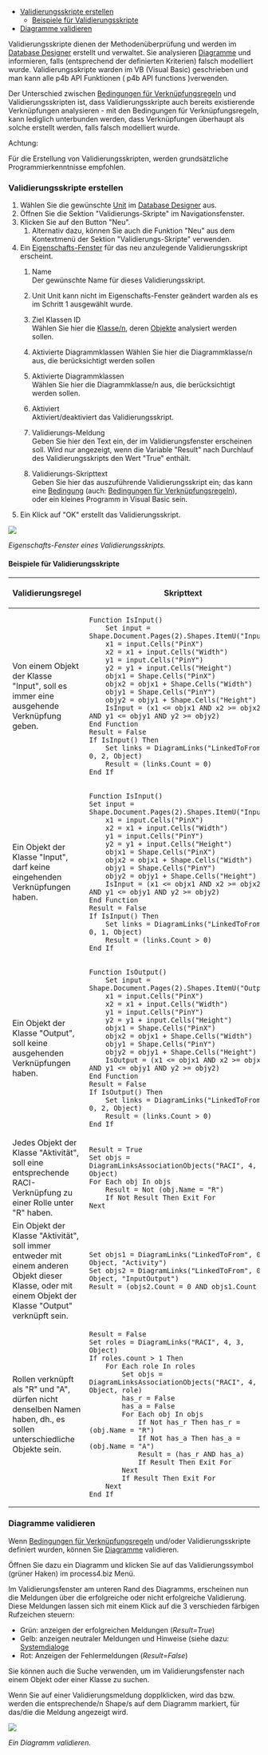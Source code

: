 -   [Validierungsskripte erstellen](#validierungsskripte-erstellen)
    -   [Beispiele für Validierungsskripte](#beispiele-für-validierungsskripte)
-   [Diagramme validieren](#diagramme-validieren)


Validierungsskripte dienen der Methodenüberprüfung und werden im
[Database Designer](Database_Designer) erstellt und verwaltet. Sie analysieren [Diagramme](Diagramm) und informieren, falls (entsprechend der definierten Kriterien) falsch modelliert wurde. Validierungsskripte warden im VB (Visual Basic) geschrieben und man kann alle p4b API Funktionen ( p4b API functions )verwenden. 

Der Unterschied zwischen [Bedingungen für
Verknüpfungsregeln](Bedingungen_für_Verknüpfungsregeln) und
Validierungsskripten ist, dass Validierungsskripte auch bereits
existierende Verknüpfungen analysieren - mit den Bedingungen für
Verknüpfungsregeln, kann lediglich unterbunden werden, dass
Verknüpfungen überhaupt als solche erstellt werden, falls falsch
modelliert wurde.

Achtung:

Für die Erstellung von Validierungsskripten, werden grundsätzliche
Programmierkenntnisse empfohlen.

### Validierungsskripte erstellen

1.  Wählen Sie die gewünschte [Unit](Unit) im [Database
    Designer](Database_Designer) aus.
2.  Öffnen Sie die Sektion "Validierungs-Skripte" im Navigationsfenster.
3.  Klicken Sie auf den Button "Neu".  
    1.  Alternativ dazu, können Sie auch die Funktion "Neu" aus dem
        Kontextmenü der Sektion "Validierungs-Skripte" verwenden.
4.  Ein [Eigenschafts-Fenster](Eigenschaften_Dialogfenster_) für das neu
    anzulegende Validierungsskript erscheint.
    1.  Name  
        Der gewünschte Name für dieses Validierungsskript.
    2.  Unit
        Unit kann nicht im Eigenschafts-Fenster geändert warden als es         im Schritt 1 ausgewählt wurde. 
    
    3.  Ziel Klassen ID  
        Wählen Sie hier die [Klasse/n](Klasse), deren [Objekte](Objekt) analysiert werden sollen.
    4.	Aktivierte Diagrammklassen
        Wählen Sie hier die Diagrammklasse/n aus, die berücksichtigt           werden sollen

    5.  Aktivierte Diagrammklassen  
        Wählen Sie hier die Diagrammklasse/n aus, die berücksichtigt
        werden sollen.
    6.  Aktiviert  
        Aktiviert/deaktiviert das Validierungsskript.
    7.  Validierungs-Meldung  
        Geben Sie hier den Text ein, der im Validierungsfenster
        erscheinen soll. Wird nur angezeigt, wenn die Variable "Result"
        nach Durchlauf des Validierungsskripts den Wert "True" enthält.
    8.  Validierungs-Skripttext  
        Geben Sie hier das auszuführende Validierungsskript ein; das
        kann eine [Bedingung](Bedingungen) (auch: [Bedingungen für
        Verknüpfungsregeln](Bedingungen_für_Verknüpfungsregeln)),
        oder ein kleines Programm in Visual Basic sein.
5.  Ein Klick auf "OK" erstellt das Validierungsskript.


![](//images.ctfassets.net/utx1h0gfm1om/4k76aIDPYIckmy4SAIws2/d943867e27358fa08827cf93038c9fc4/1018699.png)

*Eigenschafts-Fenster eines Validierungsskripts.*

#### Beispiele für Validierungsskripte

<table>
<colgroup>
<col style="width: 50%" />
<col style="width: 50%" />
</colgroup>
<thead>
<tr class="header">
<th><p>Validierungsregel</p></th>
<th><p>Skripttext</p></th>
</tr>
</thead>
<tbody>
<tr class="odd">
<td><p>Von einem Objekt der Klasse &quot;Input&quot;, soll es immer eine ausgehende Verknüpfung geben.</p></td>
<td><div class="code panel pdl" style="border-width: 1px;">
<div class="codeContent panelContent pdl">
<div class="sourceCode" id="cb1" data-syntaxhighlighter-params="brush: vb; gutter: false; theme: Confluence" data-theme="Confluence" style="brush: vb; gutter: false; theme: Confluence"><pre class="sourceCode vb"><code class="sourceCode monobasic"><a class="sourceLine" id="cb1-1" data-line-number="1"><span class="kw">Function </span>IsInput()</a>
<a class="sourceLine" id="cb1-2" data-line-number="2">    <span class="kw">Set </span>input = Shape.Document.Pages(2).Shapes.ItemU(<span class="st">&quot;Input&quot;</span>)</a>
<a class="sourceLine" id="cb1-3" data-line-number="3">    x1 = input.Cells(<span class="st">&quot;PinX&quot;</span>)</a>
<a class="sourceLine" id="cb1-4" data-line-number="4">    x2 = x1 + input.Cells(<span class="st">&quot;Width&quot;</span>)</a>
<a class="sourceLine" id="cb1-5" data-line-number="5">    y1 = input.Cells(<span class="st">&quot;PinY&quot;</span>)</a>
<a class="sourceLine" id="cb1-6" data-line-number="6">    y2 = y1 + input.Cells(<span class="st">&quot;Height&quot;</span>)</a>
<a class="sourceLine" id="cb1-7" data-line-number="7">    objx1 = Shape.Cells(<span class="st">&quot;PinX&quot;</span>)</a>
<a class="sourceLine" id="cb1-8" data-line-number="8">    objx2 = objx1 + Shape.Cells(<span class="st">&quot;Width&quot;</span>)</a>
<a class="sourceLine" id="cb1-9" data-line-number="9">    objy1 = Shape.Cells(<span class="st">&quot;PinY&quot;</span>)</a>
<a class="sourceLine" id="cb1-10" data-line-number="10">    objy2 = objy1 + Shape.Cells(<span class="st">&quot;Height&quot;</span>)</a>
<a class="sourceLine" id="cb1-11" data-line-number="11">    IsInput = (x1 &lt;= objx1 <span class="kw">AND</span> x2 &gt;= objx2 <span class="kw">AND</span> y1 &lt;= objy1 <span class="kw">AND</span> y2 &gt;= objy2)</a>
<a class="sourceLine" id="cb1-12" data-line-number="12"><span class="kw">End Function</span></a>
<a class="sourceLine" id="cb1-13" data-line-number="13">Result = <span class="kw">False</span></a>
<a class="sourceLine" id="cb1-14" data-line-number="14"><span class="kw">If </span>IsInput() <span class="kw">Then</span></a>
<a class="sourceLine" id="cb1-15" data-line-number="15">    <span class="kw">Set </span>links = DiagramLinks(<span class="st">&quot;LinkedToFrom&quot;</span>, 0, 2, <span class="dt">Object</span>)</a>
<a class="sourceLine" id="cb1-16" data-line-number="16">    Result = (links.Count = 0)</a>
<a class="sourceLine" id="cb1-17" data-line-number="17"><span class="kw">End If</span></a></code></pre></div>
</div>
</div></td>
</tr>
<tr class="even">
<td><p>Ein Objekt der Klasse &quot;Input&quot;, darf keine eingehenden Verknüpfungen haben.</p></td>
<td><div class="code panel pdl" style="border-width: 1px;">
<div class="codeContent panelContent pdl">
<div class="sourceCode" id="cb2" data-syntaxhighlighter-params="brush: vb; gutter: false; theme: Confluence" data-theme="Confluence" style="brush: vb; gutter: false; theme: Confluence"><pre class="sourceCode vb"><code class="sourceCode monobasic"><a class="sourceLine" id="cb2-1" data-line-number="1"><span class="kw">Function </span>IsInput()</a>
<a class="sourceLine" id="cb2-2" data-line-number="2"><span class="kw">Set </span>input = Shape.Document.Pages(2).Shapes.ItemU(<span class="st">&quot;Input&quot;</span>)</a>
<a class="sourceLine" id="cb2-3" data-line-number="3">    x1 = input.Cells(<span class="st">&quot;PinX&quot;</span>)</a>
<a class="sourceLine" id="cb2-4" data-line-number="4">    x2 = x1 + input.Cells(<span class="st">&quot;Width&quot;</span>)</a>
<a class="sourceLine" id="cb2-5" data-line-number="5">    y1 = input.Cells(<span class="st">&quot;PinY&quot;</span>)</a>
<a class="sourceLine" id="cb2-6" data-line-number="6">    y2 = y1 + input.Cells(<span class="st">&quot;Height&quot;</span>)</a>
<a class="sourceLine" id="cb2-7" data-line-number="7">    objx1 = Shape.Cells(<span class="st">&quot;PinX&quot;</span>)</a>
<a class="sourceLine" id="cb2-8" data-line-number="8">    objx2 = objx1 + Shape.Cells(<span class="st">&quot;Width&quot;</span>)</a>
<a class="sourceLine" id="cb2-9" data-line-number="9">    objy1 = Shape.Cells(<span class="st">&quot;PinY&quot;</span>)</a>
<a class="sourceLine" id="cb2-10" data-line-number="10">    objy2 = objy1 + Shape.Cells(<span class="st">&quot;Height&quot;</span>)</a>
<a class="sourceLine" id="cb2-11" data-line-number="11">    IsInput = (x1 &lt;= objx1 <span class="kw">AND</span> x2 &gt;= objx2 <span class="kw">AND</span> y1 &lt;= objy1 <span class="kw">AND</span> y2 &gt;= objy2)</a>
<a class="sourceLine" id="cb2-12" data-line-number="12"><span class="kw">End Function</span></a>
<a class="sourceLine" id="cb2-13" data-line-number="13">Result = <span class="kw">False</span></a>
<a class="sourceLine" id="cb2-14" data-line-number="14"><span class="kw">If </span>IsInput() <span class="kw">Then</span></a>
<a class="sourceLine" id="cb2-15" data-line-number="15">    <span class="kw">Set </span>links = DiagramLinks(<span class="st">&quot;LinkedToFrom&quot;</span>, 0, 1, <span class="dt">Object</span>)</a>
<a class="sourceLine" id="cb2-16" data-line-number="16">    Result = (links.Count &gt; 0)</a>
<a class="sourceLine" id="cb2-17" data-line-number="17"><span class="kw">End If</span></a></code></pre></div>
</div>
</div></td>
</tr>
<tr class="odd">
<td><p>Ein Objekt der Klasse &quot;Output&quot;, soll keine ausgehenden Verknüpfungen haben.</p></td>
<td><div class="code panel pdl" style="border-width: 1px;">
<div class="codeContent panelContent pdl">
<div class="sourceCode" id="cb3" data-syntaxhighlighter-params="brush: vb; gutter: false; theme: Confluence" data-theme="Confluence" style="brush: vb; gutter: false; theme: Confluence"><pre class="sourceCode vb"><code class="sourceCode monobasic"><a class="sourceLine" id="cb3-1" data-line-number="1"><span class="kw">Function </span>IsOutput()</a>
<a class="sourceLine" id="cb3-2" data-line-number="2">    <span class="kw">Set </span>input = Shape.Document.Pages(2).Shapes.ItemU(<span class="st">&quot;Output&quot;</span>)</a>
<a class="sourceLine" id="cb3-3" data-line-number="3">    x1 = input.Cells(<span class="st">&quot;PinX&quot;</span>)</a>
<a class="sourceLine" id="cb3-4" data-line-number="4">    x2 = x1 + input.Cells(<span class="st">&quot;Width&quot;</span>)</a>
<a class="sourceLine" id="cb3-5" data-line-number="5">    y1 = input.Cells(<span class="st">&quot;PinY&quot;</span>)</a>
<a class="sourceLine" id="cb3-6" data-line-number="6">    y2 = y1 + input.Cells(<span class="st">&quot;Height&quot;</span>)</a>
<a class="sourceLine" id="cb3-7" data-line-number="7">    objx1 = Shape.Cells(<span class="st">&quot;PinX&quot;</span>)</a>
<a class="sourceLine" id="cb3-8" data-line-number="8">    objx2 = objx1 + Shape.Cells(<span class="st">&quot;Width&quot;</span>)</a>
<a class="sourceLine" id="cb3-9" data-line-number="9">    objy1 = Shape.Cells(<span class="st">&quot;PinY&quot;</span>)</a>
<a class="sourceLine" id="cb3-10" data-line-number="10">    objy2 = objy1 + Shape.Cells(<span class="st">&quot;Height&quot;</span>)</a>
<a class="sourceLine" id="cb3-11" data-line-number="11">    IsOutput = (x1 &lt;= objx1 <span class="kw">AND</span> x2 &gt;= objx2 <span class="kw">AND</span> y1 &lt;= objy1 <span class="kw">AND</span> y2 &gt;= objy2)</a>
<a class="sourceLine" id="cb3-12" data-line-number="12"><span class="kw">End Function</span></a>
<a class="sourceLine" id="cb3-13" data-line-number="13">Result = <span class="kw">False</span></a>
<a class="sourceLine" id="cb3-14" data-line-number="14"><span class="kw">If </span>IsOutput() <span class="kw">Then</span></a>
<a class="sourceLine" id="cb3-15" data-line-number="15">    <span class="kw">Set </span>links = DiagramLinks(<span class="st">&quot;LinkedToFrom&quot;</span>, 0, 2, <span class="dt">Object</span>)</a>
<a class="sourceLine" id="cb3-16" data-line-number="16">    Result = (links.Count &gt; 0)</a>
<a class="sourceLine" id="cb3-17" data-line-number="17"><span class="kw">End If</span></a></code></pre></div>
</div>
</div></td>
</tr>
<tr class="even">
<td>Jedes Objekt der Klasse &quot;Aktivität&quot;, soll eine entsprechende RACI-Verknüpfung zu einer Rolle unter &quot;R&quot; haben.</td>
<td><div class="code panel pdl" style="border-width: 1px;">
<div class="codeContent panelContent pdl">
<div class="sourceCode" id="cb4" data-syntaxhighlighter-params="brush: vb; gutter: false; theme: Confluence" data-theme="Confluence" style="brush: vb; gutter: false; theme: Confluence"><pre class="sourceCode vb"><code class="sourceCode monobasic"><a class="sourceLine" id="cb4-1" data-line-number="1">Result = <span class="kw">True</span></a>
<a class="sourceLine" id="cb4-2" data-line-number="2"><span class="kw">Set </span>objs = DiagramLinksAssociationObjects(<span class="st">&quot;RACI&quot;</span>, 4, 3, <span class="dt">Object</span>)</a>
<a class="sourceLine" id="cb4-3" data-line-number="3"><span class="kw">For </span>Each obj In objs</a>
<a class="sourceLine" id="cb4-4" data-line-number="4">    Result = <span class="kw">Not</span> (obj.Name = <span class="st">&quot;R&quot;</span>)</a>
<a class="sourceLine" id="cb4-5" data-line-number="5">    <span class="kw">If Not</span> Result <span class="kw">Then</span> Exit <span class="kw">For</span></a>
<a class="sourceLine" id="cb4-6" data-line-number="6"><span class="kw">Next</span></a></code></pre></div>
</div>
</div></td>
</tr>
<tr class="odd">
<td>Ein Objekt der Klasse &quot;Aktivität&quot;, soll immer entweder mit einem anderen Objekt dieser Klasse, oder mit einem Objekt der Klasse &quot;Output&quot; verknüpft sein.</td>
<td><div class="code panel pdl" style="border-width: 1px;">
<div class="codeContent panelContent pdl">
<div class="sourceCode" id="cb5" data-syntaxhighlighter-params="brush: vb; gutter: false; theme: Confluence" data-theme="Confluence" style="brush: vb; gutter: false; theme: Confluence"><pre class="sourceCode vb"><code class="sourceCode monobasic"><a class="sourceLine" id="cb5-1" data-line-number="1"><span class="kw">Set </span>objs1 = DiagramLinks(<span class="st">&quot;LinkedToFrom&quot;</span>, 0, 2, <span class="dt">Object</span>, <span class="st">&quot;Activity&quot;</span>)</a>
<a class="sourceLine" id="cb5-2" data-line-number="2"><span class="kw">Set </span>objs2 = DiagramLinks(<span class="st">&quot;LinkedToFrom&quot;</span>, 0, 2, <span class="dt">Object</span>, <span class="st">&quot;InputOutput&quot;</span>)</a>
<a class="sourceLine" id="cb5-3" data-line-number="3">Result = (objs2.Count = 0 <span class="kw">AND</span> objs1.Count = 0)</a></code></pre></div>
</div>
</div></td>
</tr>
<tr class="even">
<td>Rollen verknüpft als &quot;R&quot; und &quot;A&quot;, dürfen nicht denselben Namen haben, dh., es sollen unterschiedliche Objekte sein.</td>
<td><div class="code panel pdl" style="border-width: 1px;">
<div class="codeContent panelContent pdl">
<div class="sourceCode" id="cb6" data-syntaxhighlighter-params="brush: vb; gutter: false; theme: Confluence" data-theme="Confluence" style="brush: vb; gutter: false; theme: Confluence"><pre class="sourceCode vb"><code class="sourceCode monobasic"><a class="sourceLine" id="cb6-1" data-line-number="1">Result = <span class="kw">False</span></a>
<a class="sourceLine" id="cb6-2" data-line-number="2"><span class="kw">Set </span>roles = DiagramLinks(<span class="st">&quot;RACI&quot;</span>, 4, 3, <span class="dt">Object</span>)</a>
<a class="sourceLine" id="cb6-3" data-line-number="3"><span class="kw">If </span>roles.count &gt; 1 <span class="kw">Then</span> </a>
<a class="sourceLine" id="cb6-4" data-line-number="4">    <span class="kw">For </span>Each role In roles</a>
<a class="sourceLine" id="cb6-5" data-line-number="5">        <span class="kw">Set </span>objs = DiagramLinksAssociationObjects(<span class="st">&quot;RACI&quot;</span>, 4, 3, <span class="dt">Object</span>, role)</a>
<a class="sourceLine" id="cb6-6" data-line-number="6">        has_r = <span class="kw">False</span></a>
<a class="sourceLine" id="cb6-7" data-line-number="7">        has_a = <span class="kw">False</span></a>
<a class="sourceLine" id="cb6-8" data-line-number="8">        <span class="kw">For </span>Each obj In objs</a>
<a class="sourceLine" id="cb6-9" data-line-number="9">            <span class="kw">If Not</span> has_r <span class="kw">Then</span> has_r = (obj.Name = <span class="st">&quot;R&quot;</span>)</a>
<a class="sourceLine" id="cb6-10" data-line-number="10">            <span class="kw">If Not</span> has_a <span class="kw">Then</span> has_a = (obj.Name = <span class="st">&quot;A&quot;</span>)   </a>
<a class="sourceLine" id="cb6-11" data-line-number="11">            Result = (has_r <span class="kw">AND</span> has_a)</a>
<a class="sourceLine" id="cb6-12" data-line-number="12">            <span class="kw">If </span>Result <span class="kw">Then</span> Exit <span class="kw">For</span></a>
<a class="sourceLine" id="cb6-13" data-line-number="13">        <span class="kw">Next</span></a>
<a class="sourceLine" id="cb6-14" data-line-number="14">        <span class="kw">If </span>Result <span class="kw">Then</span> Exit <span class="kw">For </span> </a>
<a class="sourceLine" id="cb6-15" data-line-number="15">    <span class="kw">Next</span></a>
<a class="sourceLine" id="cb6-16" data-line-number="16"><span class="kw">End If</span></a></code></pre></div>
</div>
</div></td>
</tr>
</tbody>
</table>

### Diagramme validieren

Wenn [Bedingungen für
Verknüpfungsregeln](Bedingungen_für_Verknüpfungsregeln) und/oder
Validierungsskripte definiert wurden, können Sie [Diagramme](Diagramm)
validieren.

Öffnen Sie dazu ein Diagramm und klicken Sie auf das Validierungssymbol
(grüner Haken) im process4.biz Menü.

Im Validierungsfenster am unteren Rand des Diagramms, erscheinen nun die
Meldungen über die erfolgreiche oder nicht erfolgreiche Validierung.
Diese Meldungen lassen sich mit einem Klick auf die 3 verschieden
färbigen Rufzeichen steuern:

-   Grün: anzeigen der erfolgreichen Meldungen (*Result=True*)
-   Gelb: anzeigen neutraler Meldungen und Hinweise (siehe dazu:
    [Systemdialoge](Client-Einstellungen_1016125.html#Client-Einstellungen-Systemdialoge)
-   Rot: Anzeigen der Fehlermeldungen (*Result=False*)

Sie können auch die Suche verwenden, um im Validierungsfenster nach
einem Objekt oder einer Klasse zu suchen.

Wenn Sie auf einer Validierungsmeldung dopplklicken, wird das bzw.
werden die entsprechende/n Shape/s auf dem Diagramm markiert, für
das/die die Meldung angezeigt wird.

![](//images.ctfassets.net/utx1h0gfm1om/5x5cwSP5JY44YqKk6GEuSi/7e4fce13420b55fa903226c04cbeaf58/1018695.png)

*Ein Diagramm validieren.*

